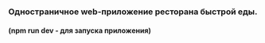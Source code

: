 ### Одностраничное web-приложение ресторана быстрой еды.

#### (npm run dev - для запуска приложения)

